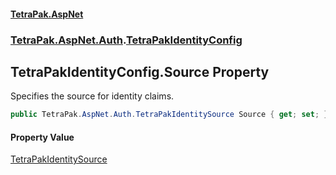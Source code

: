 #### [TetraPak.AspNet](index.md 'index')
### [TetraPak.AspNet.Auth](TetraPak_AspNet_Auth.md 'TetraPak.AspNet.Auth').[TetraPakIdentityConfig](TetraPak_AspNet_Auth_TetraPakIdentityConfig.md 'TetraPak.AspNet.Auth.TetraPakIdentityConfig')
## TetraPakIdentityConfig.Source Property
Specifies the source for identity claims.  
```csharp
public TetraPak.AspNet.Auth.TetraPakIdentitySource Source { get; set; }
```
#### Property Value
[TetraPakIdentitySource](TetraPak_AspNet_Auth_TetraPakIdentitySource.md 'TetraPak.AspNet.Auth.TetraPakIdentitySource')
